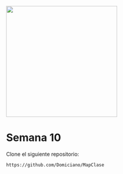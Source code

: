 <img src="https://www.icesi.edu.co/calipostalessonoras/images/logo_icesi-01.png" width="300"><br>

# Semana 10

Clone el siguiente repositorio:
```
https://github.com/Domiciano/MapClase
```
